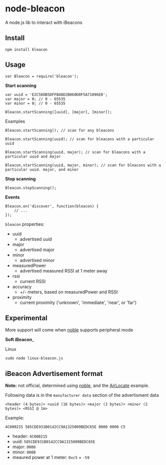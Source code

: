 node-bleacon
============

A node.js lib to interact with iBeacons

Install
-------

    npm install bleacon

Usage
-----

    var Bleacon = require('bleacon');

__Start scanning__

    var uuid = 'E2C56DB5DFFB48D2B060D0F5A71096E0';
    var major = 0; // 0 - 65535
    var minor = 0; // 0 - 65535

    Bleacon.startScanning([uuid], [major], [minor]);

 Examples

    Bleacon.startScanning(); // scan for any bleacons

    Bleacon.startScanning(uuid); // scan for bleacons with a particular uuid

    Bleacon.startScanning(uuid, major); // scan for bleacons with a particular uuid and major

    Bleacon.startScanning(uuid, major, minor); // scan for bleacons with a particular uuid. major, and minor

__Stop scanning__

    Bleacon.stopScanning();

__Events__

    Bleacon.on('discover', function(bleacon) {
        // ...
    });

```bleacon``` properties:
 
 * uuid
   * advertised uuid
 * major
   * advertised major
 * minor
   * advertised minor
 * measuredPower
   * advertised measured RSSI at 1 meter away
 * rssi
   * current RSSI
 * accuracy
   * +/- meters, based on measuredPower and RSSI 
 * proximity
   * current proximity ('unknown', 'immediate', 'near', or 'far')

Experimental
------------

More support will come when [noble](https://github.com/sandeepmistry/noble) supports peripheral mode

__Soft iBeacon___

Linux

    sudo node linux-bleacon.js

iBeacon Advertisement format
----------------------------

__Note:__ not official, determined using [noble](https://github.com/sandeepmistry/noble), and the [AirLocate](http://adcdownload.apple.com/wwdc_2013/wwdc_2013_sample_code/ios_airlocate.zip) example.

Following data is in the ```manufacturer data``` section of the advertisment data

    <header (4 bytes)> <uuid (16 bytes)> <major (2 bytes)> <minor (2 bytes)> <RSSI @ 1m>

Example:

    4C000215 585CDE931B0142CC9A1325009BEDC65E 0000 0000 C5

 * header: ```4C000215```
 * uuid: ```585CDE931B0142CC9A1325009BEDC65E```
 * major: ```0000```
 * minor: ```0000```
 * meaured power at 1 meter: ```0xc5``` = ```-59```
